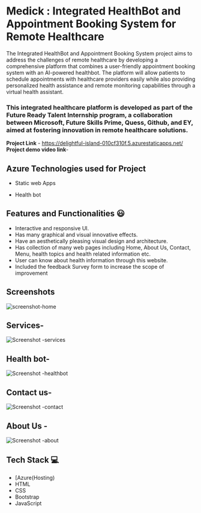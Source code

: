 # Medick : Integrated HealthBot and Appointment Booking System for Remote Healthcare
The Integrated HealthBot and Appointment Booking System project aims to address the challenges of remote healthcare by developing a comprehensive platform 
that combines a user-friendly appointment booking system with an AI-powered healthbot. The platform will allow patients to schedule appointments with
healthcare providers easily while also providing personalized health assistance and remote monitoring capabilities through a virtual health assistant.
### This integrated healthcare platform is developed as part of the Future Ready Talent Internship program, a collaboration between Microsoft, Future Skills Prime, Quess, Github, and EY, aimed at fostering innovation in remote healthcare solutions.


**Project Link** - https://delightful-island-010cf310f.5.azurestaticapps.net/
**Project demo video link**- 
## Azure Technologies used for Project
 
 - Static web Apps
 
 - Health bot

## Features and Functionalities 😃

- Interactive and responsive UI.
- Has many graphical and visual innovative effects.
- Have an aesthetically pleasing visual design and architecture.
- Has collection of many web pages including Home, About Us, Contact, Menu, health topics and health related information etc.
- User can know about health information through this website.
- Included the feedback Survey form to increase the scope of improvement 


## Screenshots

![screenshot-home](https://github.com/AnushaPalukuri/project/assets/113781882/86eaaf5a-ce4a-440b-b9e0-0d9f637df1a4)

## Services-

![Screenshot -services](https://github.com/AnushaPalukuri/project/assets/113781882/6c685468-1f4d-41ef-adc3-b94b0592aa96)

## Health bot-

![Screenshot -healthbot](https://github.com/AnushaPalukuri/project/assets/113781882/6f7eec64-30e1-4fce-866f-ee26970575e1)

##  Contact us-

![Screenshot -contact](https://github.com/AnushaPalukuri/project/assets/113781882/cfda0771-5213-44c7-8486-f76848738984)

## About Us -

![Screenshot -about](https://github.com/AnushaPalukuri/project/assets/113781882/836bb5c8-987e-47a4-ade8-017c4a9ba3f9)

## Tech Stack 💻

- [Azure(Hosting)
- HTML
- CSS
- Bootstrap
- JavaScript
